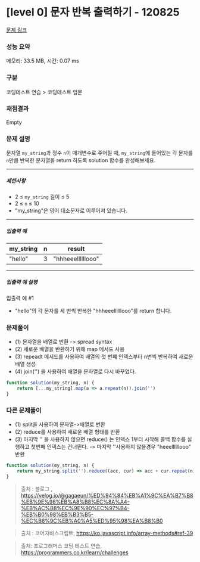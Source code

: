 # [level 0] 문자 반복 출력하기 - 120825 

[문제 링크](https://school.programmers.co.kr/learn/courses/30/lessons/120825) 

### 성능 요약

메모리: 33.5 MB, 시간: 0.07 ms

### 구분

코딩테스트 연습 > 코딩테스트 입문

### 채점결과

Empty

### 문제 설명

<p>문자열 <code>my_string</code>과 정수 <code>n</code>이 매개변수로 주어질 때, <code>my_string</code>에 들어있는 각 문자를 <code>n</code>만큼 반복한 문자열을 return 하도록 solution 함수를 완성해보세요.</p>

<hr>

<h5>제한사항</h5>

<ul>
<li>2 ≤ <code>my_string</code> 길이 ≤ 5</li>
<li>2 ≤ <code>n</code> ≤ 10</li>
<li>"my_string"은 영어 대소문자로 이루어져 있습니다.</li>
</ul>

<hr>

<h5>입출력 예</h5>
<table class="table">
        <thead><tr>
<th>my_string</th>
<th>n</th>
<th>result</th>
</tr>
</thead>
        <tbody><tr>
<td>"hello"</td>
<td>3</td>
<td>"hhheeellllllooo"</td>
</tr>
</tbody>
      </table>
<hr>

<h5>입출력 예 설명</h5>

<p>입출력 예 #1</p>

<ul>
<li>"hello"의 각 문자를 세 번씩 반복한 "hhheeellllllooo"를 return 합니다.</li>
</ul>

### 문제풀이
- (1) 문자열을 배열로 반환 -> spread syntax
- (2) 새로운 배열을 반환하기 위해 map 메서드 사용
- (3) repeadt 메서드를 사용하여 배열의 첫 번쨰 인덱스부터 n번씩 반복하여 새로운 배열 생성
- (4) join('') 을 사용하여 배열을 문자열로 다시 바꾸었다.

```js
function solution(my_string, n) {
    return [...my_string].map(a => a.repeat(n)).join('')
}
```

### 다른 문제풀이

- (1) split을 사용하여 문자열->배열로 변환
- (2) reduce를 사용하여 새로운 배열 형태를 반환
- (3) 마지막 '' 을 사용하지 않으면 reduce() 는 인덱스 1부터 시작해 콜백 함수를 실행하고 첫번째 인덱스는 건너뛴다. -> 마지막 ''사용하지 않을경우 "heeellllllooo" 반환

```js
function solution(my_string, n) {
    return my_string.split('').reduce((acc, cur) => acc + cur.repeat(n), '')
}
```

> 출처 : 블로그 , https://velog.io/@gagaeun/%ED%94%84%EB%A1%9C%EA%B7%B8%EB%9E%98%EB%A8%B8%EC%8A%A4-%EB%AC%B8%EC%9E%90%EC%97%B4-%EB%B0%98%EB%B3%B5-%EC%B6%9C%EB%A0%A5%ED%95%98%EA%B8%B0

> 출처 : 코어자바스크립트, https://ko.javascript.info/array-methods#ref-39

> 출처: 프로그래머스 코딩 테스트 연습, https://programmers.co.kr/learn/challenges
